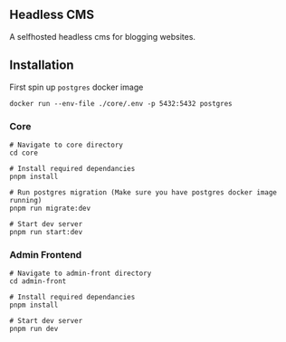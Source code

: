 ## Headless CMS

A selfhosted headless cms for blogging websites.

## Installation

First spin up `postgres` docker image

```
docker run --env-file ./core/.env -p 5432:5432 postgres
```

### Core

```
# Navigate to core directory
cd core

# Install required dependancies
pnpm install

# Run postgres migration (Make sure you have postgres docker image running)
pnpm run migrate:dev

# Start dev server
pnpm run start:dev
```

### Admin Frontend

```
# Navigate to admin-front directory
cd admin-front

# Install required dependancies
pnpm install

# Start dev server
pnpm run dev
```
